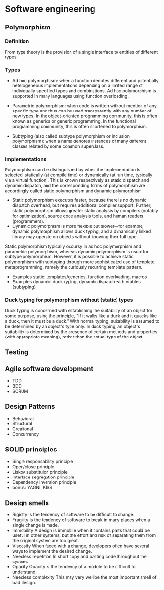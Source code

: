 # Software engineering

## Polymorphism

### Definition
From type theory is the provision of a single interface to entities of different types

### Types

- Ad hoc polymorphism: when a function denotes different and potentially heterogeneous implementations depending on a limited range of individually specified types and combinations. Ad hoc polymorphism is supported in many languages using function overloading.
					
- Parametric polymorphism: when code is written without mention of any specific type and thus can be used transparently with any number of new types. In the object-oriented programming community, this is often known as generics or generic programming. In the functional programming community, this is often shortened to polymorphism.

- Subtyping (also called subtype polymorphism or inclusion polymorphism): when a name denotes instances of many different classes related by some common superclass.

### Implementations
Polymorphism can be distinguished by when the implementation is selected: statically (at compile time) or dynamically (at run time, typically via a virtual function). This is known respectively as static dispatch and dynamic dispatch, and the corresponding forms of polymorphism are accordingly called static polymorphism and dynamic polymorphism.</p>
				
- Static polymorphism executes faster, because there is no dynamic dispatch overhead, but requires additional compiler support. Further, static polymorphism allows greater static analysis by compilers (notably for optimization), source code analysis tools, and human readers (programmers).
- Dynamic polymorphism is more flexible but slower—for example, dynamic polymorphism allows duck typing, and a dynamically linked library may operate on objects without knowing their full type.

Static polymorphism typically occursy in ad hoc polymorphism and parametric polymorphism, whereas dynamic polymorphism is usual for subtype polymorphism. However, it is possible to achieve static polymorphism with subtyping through more sophisticated use of template metaprogramming, namely the curiously recurring template pattern.

- Examples static: templates/generics, function overloading, macros
- Examples dynamic: duck typing, dynamic dispatch with vtables (subtyping)


### Duck typing for polymorphism without (static) types
Duck typing is concerned with establishing the suitability of an object for some purpose, using the principle, "If it walks like a duck and it quacks like a duck, then it must be a duck." With normal typing, suitability is assumed to be determined by an object's type only. In duck typing, an object's suitability is determined by the presence of certain methods and properties (with appropriate meaning), rather than the actual type of the object.

## Testing

## Agile software development
- TDD
- BDD
- SCRUM

## Design Patterns
- Behavioral
- Structural
- Creational
- Concurrency

## SOLID principles
- Single responsability principle
- Open/close principle
- Liskov substituion principle
- Interface segregation principle
- Dependency inversion principle
- bonus: YAGNI, KISS

## Design smells
- Rigidity is the tendency of software to be difficult to change. 
- Fragility is the tendency of software to break in many places when a single change is made. 
- Immobility A design is immobile when it contains parts that could be useful in other systems, but the effort and risk of separating them from the original system are too great.
- Viscosity When faced with a change, developers often have several ways to implement the desired change.
- Needless repetition In short copy and pasting code throughout the system.
- Opacity Opacity is the tendency of a module to be difficult to understand. 
- Needless complexity This may very well be the most important smell of bad design.